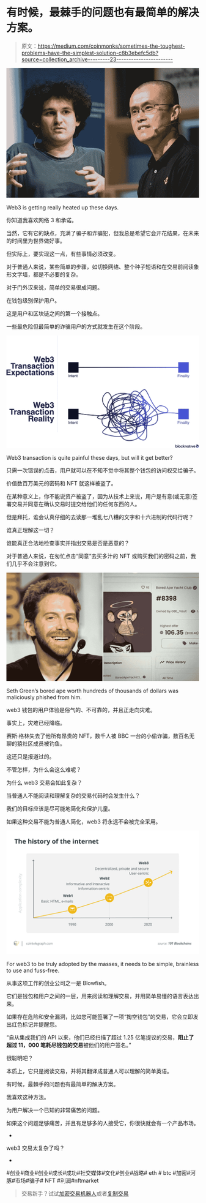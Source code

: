 # 有时候，最棘手的问题也有最简单的解决方案。

> 原文：<https://medium.com/coinmonks/sometimes-the-toughest-problems-have-the-simplest-solution-c8b3ebefc5db?source=collection_archive---------23----------------------->

![](img/e9013bbba4a2dae5b812a5f821f9554d.png)

Web3 is getting really heated up these days.

你知道我喜欢网络 3 和承诺。

当然，它有它的缺点，充满了骗子和诈骗犯，但我总是希望它会开花结果，在未来的时间里为世界做好事。

但实际上，要实现这一点，有些事情必须改变。

对于普通人来说，某些简单的步骤，如切换网络、整个种子短语和在交易前阅读象形文字墙，都是不必要的复杂。

对于门外汉来说，简单的交易很成问题。

在钱包级别保护用户。

这是用户和区块链之间的第一个接触点。

一些最危险但最简单的诈骗用户的方式就发生在这个阶段。

![](img/b1211454afe73718fe05db22fd21199d.png)

Web3 transaction is quite painful these days, but will it get better?

只需一次错误的点击，用户就可以在不知不觉中将其整个钱包的访问权交给骗子。

价值数百万美元的密码和 NFT 就这样被盗了。

在某种意义上，你不能说资产被盗了，因为从技术上来说，用户是有意(或无意)签署交易并同意在确认交易时提交给他们的任何东西的人。

但是拜托，谁会认真仔细的去读那一堆乱七八糟的文字和十六进制的代码行呢？

谁真正理解这一切？

谁能真正合法地检查事实并指出交易是否是恶意的？

对于普通人来说，在匆忙点击“同意”去买多汁的 NFT 或购买我们的密码之前，我们几乎不会注意到它。

![](img/bcbcd86cd660cfbad7bf4ec74f22eacf.png)

Seth Green’s bored ape worth hundreds of thousands of dollars was maliciously phished from him.

web3 钱包的用户体验是俗气的、不可靠的，并且正走向灾难。

事实上，灾难已经降临。

赛斯·格林失去了他所有昂贵的 NFT，数千人被 BBC 一台的小偷诈骗，数百名无聊的猿社区成员被钓鱼。

这还只是报道过的。

不管怎样，为什么会这么难呢？

为什么 web3 交易会如此复杂？

当普通人不能阅读和理解复杂的交易代码时会发生什么？

我们的目标应该是尽可能地简化和保护儿童。

如果这种交易不能为普通人简化，web3 将永远不会被完全采用。

![](img/1f56b100bd98fd5884807455ee02f9d0.png)

For web3 to be truly adopted by the masses, it needs to be simple, brainless to use and fuss-free.

从事这项工作的创业公司之一是 Blowfish。

它们是钱包和用户之间的一层，用来阅读和理解交易，并用简单易懂的语言表达出来。

如果存在危险和安全漏洞，比如您可能签署了一项“掏空钱包”的交易，它会立即发出红色标记并提醒您。

“自从集成我们的 API 以来，他们已经扫描了超过 1.25 亿笔提议的交易，**阻止了超过 11，000 笔耗尽钱包的交易**被他们的用户签名。”

很聪明吧？

本质上，它只是阅读交易，并将其翻译成普通人可以理解的简单英语。

有时候，最棘手的问题也有最简单的解决方案。

我喜欢这种方法。

为用户解决一个已知的非常痛苦的问题。

如果这个问题足够痛苦，并且有足够多的人接受它，你很快就会有一个产品市场。

-

web3 交易太复杂了吗？

-

#创业#商业#创业#成长#成功#社交媒体#文化#创业#战略# eth # btc #加密#河豚#市场#骗子# NFT #利润#nftmarket

> 交易新手？试试[加密交易机器人](/coinmonks/crypto-trading-bot-c2ffce8acb2a)或者[复制交易](/coinmonks/top-10-crypto-copy-trading-platforms-for-beginners-d0c37c7d698c)